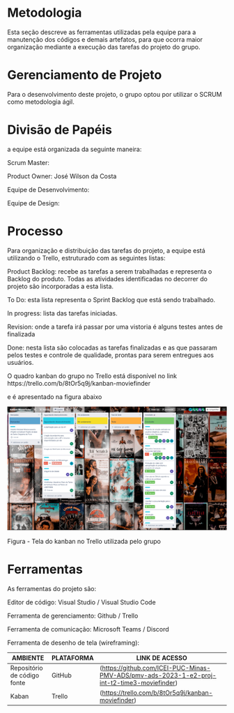 # Metodologia

<p>Esta seção descreve as ferramentas utilizadas pela equipe para a manutenção dos códigos e demais artefatos, para que ocorra maior organização mediante a execução das tarefas do projeto do grupo.</p>

# Gerenciamento de Projeto
<p>Para o desenvolvimento deste projeto, o grupo optou por utilizar o SCRUM como metodologia ágil.</p>

# Divisão de Papéis

<p> a equipe está organizada da seguinte maneira: </p>
<p> Scrum Master: </p>
<p> Product Owner: José Wilson da Costa </p>
<p> Equipe de Desenvolvimento: </p>
<p>Equipe de Design: </p>

# Processo
<p> Para organização e distribuição das tarefas do projeto, a equipe está utilizando o Trello, estruturado com as seguintes listas: </p>
<p> Product Backlog: recebe as tarefas a serem trabalhadas e representa o Backlog do produto. Todas as atividades identificadas no decorrer do projeto são incorporadas a esta lista. </p>
<p> To Do: esta lista representa o Sprint Backlog que está sendo trabalhado. </p>
<p> In progress: lista das tarefas iniciadas. </p>
<p> Revision: onde a tarefa irá passar por uma vistoria é alguns testes antes de finalizada </p>
<p> Done: nesta lista são colocadas as tarefas finalizadas e as que passaram pelos testes e controle de qualidade, prontas para serem entregues aos usuários. </p>
<p> O quadro kanban do grupo no Trello está disponível no link https://trello.com/b/8tOr5q9j/kanban-moviefinder </p>
<p> e é apresentado na figura abaixo </p>

<img src="img/tela-kaban.png" />

Figura - Tela do kanban no Trello utilizada pelo grupo

# Ferramentas

<p>As ferramentas do projeto são: </p>

<p>Editor de código: Visual Studio / Visual Studio Code </p>
<p>Ferramenta de gerenciamento: Github / Trello </p>
<p>Ferramenta de comunicação: Microsoft Teams / Discord </p>
<p>Ferramenta de desenho de tela (wireframing): </p>



|AMBIENTE    | PLATAFORMA  | LINK DE ACESSO |
|------|-----------------------------------------|----|
|Repositório de código fonte| GitHub | (https://github.com/ICEI-PUC-Minas-PMV-ADS/pmv-ads-2023-1-e2-proj-int-t2-time3-moviefinder) | 
|Kaban| Trello | (https://trello.com/b/8tOr5q9j/kanban-moviefinder) |
